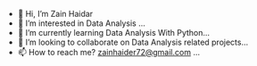 - 👋 Hi, I’m Zain Haidar  
- 👀 I’m interested in Data Analysis  ...
- 🌱 I’m currently learning Data Analysis With Python...
- 💞️ I’m looking to collaborate on Data Analysis related projects...
- 📫 How to reach me? zainhaider72@gmail.com ...

<!---
iambaloch12/iambaloch12 is a ✨ special ✨ repository because its `README.md` (this file) appears on your GitHub profile.
You can click the Preview link to take a look at your changes.
--->

